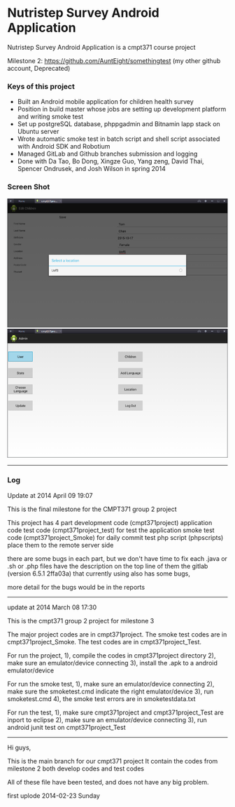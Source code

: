 # Nutristep Survey Android Application
Nutristep Survey Android Application is a cmpt371 course project

Milestone 2: https://github.com/AuntEight/somethingtest (my other github account, Deprecated)

### Keys of this project

* Built an Android mobile application for children health survey
* Position in build master whose jobs are setting up development platform and writing smoke test
* Set up postgreSQL database, phppgadmin and Bitnamin lapp stack on Ubuntu server
* Wrote automatic smoke test in batch script and shell script associated with Android SDK and Robotium
* Managed GitLab and Github branches submission and logging
* Done with Da Tao, Bo Dong, Xingze Guo, Yang zeng, David Thai, Spencer Ondrusek, and Josh Wilson in spring 2014

### Screen Shot

<img src="./screenShot/2014_1_survey_1.png" alt="preview">
<img src="./screenShot/2014_1_survey_2.png" alt="preview">

-------------------------------------------------------------

### Log

Update at 2014 April 09 19:07

This is the final milestone for the CMPT371 group 2 project

This project has 4 part
	development code	(cmpt371project)      	application code
	test code       	(cmpt371project_test) 	for test the application
	smoke test code 	(cmpt371project_Smoke)	for daily commit test
	php script      	(phpscripts)          	place them to the remote server side

there are some bugs in each part, but we don't have time to fix
each .java or .sh or .php files have the description on the top line of them
the gitlab (version 6.5.1 2ffa03a) that currently using also has some bugs,

more detail for the bugs would be in the reports 

-------------------------------------------------------------

update at 2014 March 08 17:30

This is the cmpt371 group 2 project for milestone 3

The major project codes are in cmpt371project.
The smoke test codes are in cmpt371project_Smoke.
The test codes are in cmpt371project_Test.

For run the project, 
1), compile the codes in cmpt371project directory
2), make sure an emulator/device connecting
3), install the .apk to a android emulator/device

For run the smoke test,
1), make sure an emulator/device connecting
2), make sure the smoketest.cmd indicate the right emulator/device
3), run smoketest.cmd
4), the smoke test errors are in smoketestdata.txt

For run the test,
1), make sure cmpt371project and cmpt371project_Test are inport to eclipse
2), make sure an emulator/device connecting
3), run android junit test on cmpt371project_Test

-------------------------------------------------

Hi guys,

This is the main branch for our cmpt371 project
It contain the codes from milestone 2 
both develop codes and test codes

All of these file have been tested,
and does not have any big problem.

first uplode 2014-02-23 Sunday
